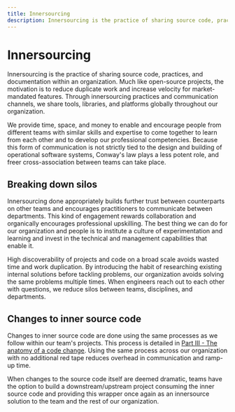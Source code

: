 ```yaml
---
title: Innersourcing
description: Innersourcing is the practice of sharing source code, practices, and documentation within an organization. Much like open-source projects, the motivation is to reduce duplicate work and increase velocity for market-mandated features.
---
```


# Innersourcing

Innersourcing is the practice of sharing source code, practices, and documentation within an organization. Much like open-source projects, the motivation is to reduce duplicate work and increase velocity for market-mandated features. Through innersourcing practices and communication channels, we share tools, libraries, and platforms globally throughout our organization.

We provide time, space, and money to enable and encourage people from different teams with similar skills and expertise to come together to learn from each other and to develop our professional competencies. Because this form of communication is not strictly tied to the design and building of operational software systems, Conway's law plays a less potent role, and freer cross-association between teams can take place.

## Breaking down silos

Innersourcing done appropriately builds further trust between counterparts on other teams and encourages practitioners to communicate between departments. This kind of engagement rewards collaboration and organically encourages professional upskilling. The best thing we can do for our organization and people is to institute a culture of experimentation and learning and invest in the technical and management capabilities that enable it.

High discoverability of projects and code on a broad scale avoids wasted time and work duplication. By introducing the habit of researching existing internal solutions before tackling problems, our organization avoids solving the same problems multiple times. When engineers reach out to each other with questions, we reduce silos between teams, disciplines, and departments.

## Changes to inner source code

Changes to inner source code are done using the same processes as we follow within our team's projects. This process is detailed in [Part III - The anatomy of a code change](http://127.0.0.1:8000/book/anatomy-of-a-code-change/). Using the same process across our organization with no additional red tape reduces overhead in communication and ramp-up time.

When changes to the source code itself are deemed dramatic, teams have the option to build a downstream/upstream project consuming the inner source code and providing this wrapper once again as an innersource solution to the team and the rest of our organization.
